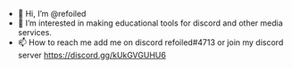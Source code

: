 - 👋 Hi, I’m @refoiled
- 👀 I’m interested in making educational tools for discord and other media services.
- 📫 How to reach me add me on discord refoiled#4713 or join my discord server https://discord.gg/kUkGVGUHU6
